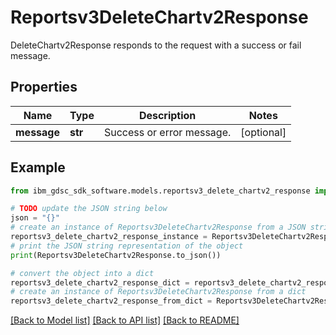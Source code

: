 # Reportsv3DeleteChartv2Response

DeleteChartv2Response responds to the request with a success or fail message.

## Properties

Name | Type | Description | Notes
------------ | ------------- | ------------- | -------------
**message** | **str** | Success or error message. | [optional] 

## Example

```python
from ibm_gdsc_sdk_software.models.reportsv3_delete_chartv2_response import Reportsv3DeleteChartv2Response

# TODO update the JSON string below
json = "{}"
# create an instance of Reportsv3DeleteChartv2Response from a JSON string
reportsv3_delete_chartv2_response_instance = Reportsv3DeleteChartv2Response.from_json(json)
# print the JSON string representation of the object
print(Reportsv3DeleteChartv2Response.to_json())

# convert the object into a dict
reportsv3_delete_chartv2_response_dict = reportsv3_delete_chartv2_response_instance.to_dict()
# create an instance of Reportsv3DeleteChartv2Response from a dict
reportsv3_delete_chartv2_response_from_dict = Reportsv3DeleteChartv2Response.from_dict(reportsv3_delete_chartv2_response_dict)
```
[[Back to Model list]](../README.md#documentation-for-models) [[Back to API list]](../README.md#documentation-for-api-endpoints) [[Back to README]](../README.md)


